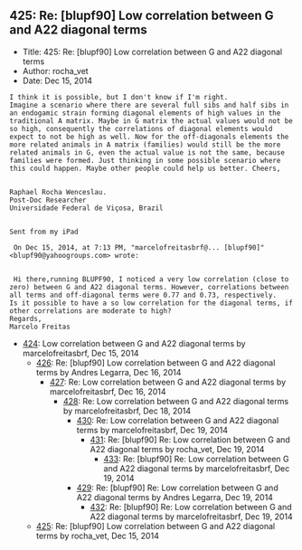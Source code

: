 ## 425: Re: [blupf90] Low correlation between G and A22 diagonal terms

- Title: 425: Re: [blupf90] Low correlation between G and A22 diagonal terms
- Author: rocha_vet
- Date: Dec 15, 2014

```
I think it is possible, but I don't know if I'm right. 
Imagine a scenario where there are several full sibs and half sibs in an endogamic strain forming diagonal elements of high values in the traditional A matrix. Maybe in G matrix the actual values would not be so high, consequently the correlations of diagonal elements would expect to not be high as well. Now for the off-diagonals elements the more related animals in A matrix (families) would still be the more related animals in G, even the actual value is not the same, because families were formed. Just thinking in some possible scenario where this could happen. Maybe other people could help us better. Cheers,


Raphael Rocha Wenceslau.
Post-Doc Researcher 
Universidade Federal de Viçosa, Brazil
 

Sent from my iPad

 On Dec 15, 2014, at 7:13 PM, "marcelofreitasbrf@... [blupf90]" <blupf90@yahoogroups.com> wrote:


 Hi there,running BLUPF90, I noticed a very low correlation (close to zero) between G and A22 diagonal terms. However, correlations between all terms and off-diagonal terms were 0.77 and 0.73, respectively. 
Is it possible to have a so low correlation for the diagonal terms, if other correlations are moderate to high?
Regards,
Marcelo Freitas
```

- [424](0424.md): Low correlation between G and A22 diagonal terms by marcelofreitasbrf, Dec 15, 2014
    - [426](0426.md): Re: [blupf90] Low correlation between G and A22 diagonal terms by Andres Legarra, Dec 16, 2014
        - [427](0427.md): Re: Low correlation between G and A22 diagonal terms by marcelofreitasbrf, Dec 16, 2014
            - [428](0428.md): Re: Low correlation between G and A22 diagonal terms by marcelofreitasbrf, Dec 18, 2014
                - [430](0430.md): Re: Low correlation between G and A22 diagonal terms by marcelofreitasbrf, Dec 19, 2014
                    - [431](0431.md): Re: [blupf90] Re: Low correlation between G and A22 diagonal terms by rocha_vet, Dec 19, 2014
                        - [433](0433.md): Re: [blupf90] Re: Low correlation between G and A22 diagonal terms by marcelofreitasbrf, Dec 19, 2014
                - [429](0429.md): Re: [blupf90] Re: Low correlation between G and A22 diagonal terms by Andres Legarra, Dec 19, 2014
                    - [432](0432.md): Re: [blupf90] Re: Low correlation between G and A22 diagonal terms by marcelofreitasbrf, Dec 19, 2014
    - [425](0425.md): Re: [blupf90] Low correlation between G and A22 diagonal terms by rocha_vet, Dec 15, 2014
